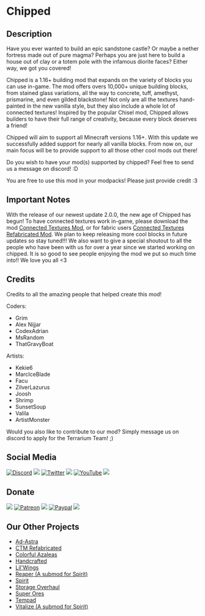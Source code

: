 # Chipped

## Description

Have you ever wanted to build an epic sandstone castle? Or maybe a nether fortress made out of pure magma? Perhaps you
are just here to build a house out of clay or a totem pole with the infamous diorite faces? Either way, we got you
covered!

Chipped is a 1.16+ building mod that expands on the variety of blocks you can use in-game. The mod offers overs 10,000+
unique building blocks, from stained glass variations, all the way to concrete, tuff, amethyst, prismarine, and even
gilded blackstone! Not only are all the textures hand-painted in the new vanilla style, but they also include a whole
lot of connected textures! Inspired by the popular Chisel mod, Chipped allows builders to have their full range of
creativity, because every block deserves a friend!

Chipped will aim to support all Minecraft versions 1.16+. With this update we successfully added support for nearly all
vanilla blocks. From now on, our main focus will be to provide support to all those other cool mods out there!

Do you wish to have your mod(s) supported by chipped? Feel free to send us a message on discord! :D

You are free to use this mod in your modpacks! Please just provide credit :3

## Important Notes

With the release of our newest update 2.0.0, the new age of Chipped has begun! To have connected textures work in-game,
please download the mod [Connected Textures Mod](https://www.curseforge.com/minecraft/mc-mods/ctm), or for fabric
users [Connected Textures Refabricated Mod](https://www.curseforge.com/minecraft/texture-packs/ctp). We plan to keep
releasing more cool blocks in future updates so stay tuned!!!
We also want to give a special shoutout to all the people who have been with us for over a year since we started working
on chipped. It is so good to see people enjoying the mod we put so much time into!! We love you all <3

## Credits

Credits to all the amazing people that helped create this mod!

Coders:

- Grim
- Alex Nijjar
- CodexAdrian
- MsRandom
- ThatGravyBoat

Artists:

- Kekie6
- MarcIceBlade
- Facu
- ZilverLazurus
- Joosh
- Shrimp
- SunsetSoup
- Valila
- ArtistMonster

Would you also like to contribute to our mod? Simply message us on discord to apply for the Terrarium Team! ;)

## Social Media

[![Discord](https://cdn.discordapp.com/attachments/721407493351407646/841063759078096966/discordlogo.png)](https://discord.gg/terrarium "Discord")
![](https://cdn.discordapp.com/attachments/843362690088042506/848395257087262760/blanklogo.png)
[![Twitter](https://cdn.discordapp.com/attachments/721407493351407646/841063761359798302/twitterlogo.png)](https://twitter.com/TerrariumEarth "Twitter")
![](https://cdn.discordapp.com/attachments/843362690088042506/848395257087262760/blanklogo.png)
[![YouTube](https://cdn.discordapp.com/attachments/721407493351407646/841063763151159297/youtubelogo.png)](https://www.youtube.com/channel/UCSfT3_pCrEzs_HcHr5wINRQ "YouTube")
![](https://cdn.discordapp.com/attachments/843362690088042506/848395257087262760/blanklogo.png)

## Donate

![](https://cdn.discordapp.com/attachments/843362690088042506/848395257087262760/blanklogo.png)
[![Patreon](https://cdn.discordapp.com/attachments/721407493351407646/841072839166787584/pintrestlogo.png)](https://www.patreon.com/terrariumearth "Patreon")
![](https://cdn.discordapp.com/attachments/843362690088042506/848395257087262760/blanklogo.png)
[![Paypal](https://cdn.discordapp.com/attachments/721407493351407646/841072837102927883/paypallogo.png)](https://www.paypal.com/paypalme/technomages?locale.x=en_US "Paypal")
![](https://cdn.discordapp.com/attachments/843362690088042506/848395257087262760/blanklogo.png)

## Our Other Projects

- [Ad-Astra](https://www.curseforge.com/minecraft/mc-mods/ad-astra)
- [CTM Refabricated](https://www.curseforge.com/minecraft/mc-mods/ctm-refabricated)
- [Colorful Azaleas](https://www.curseforge.com/minecraft/mc-mods/colorfulazaleas)
- [Handcrafted](https://www.curseforge.com/minecraft/mc-mods/handcrafted)
- [Lil'Wings](https://www.curseforge.com/minecraft/mc-mods/lil-wings)
- [Reaper (A submod for Spirit)](https://www.curseforge.com/minecraft/mc-mods/reaper)
- [Spirit](https://www.curseforge.com/minecraft/mc-mods/spirit)
- [Storage Overhaul](https://www.curseforge.com/minecraft/mc-mods/storage-overhaul)
- [Super Ores](https://www.curseforge.com/minecraft/mc-mods/super-ores)
- [Tempad](https://www.curseforge.com/minecraft/mc-mods/tempad)
- [Vitalize (A submod for Spirit)](https://www.curseforge.com/minecraft/mc-mods/vitalize)

